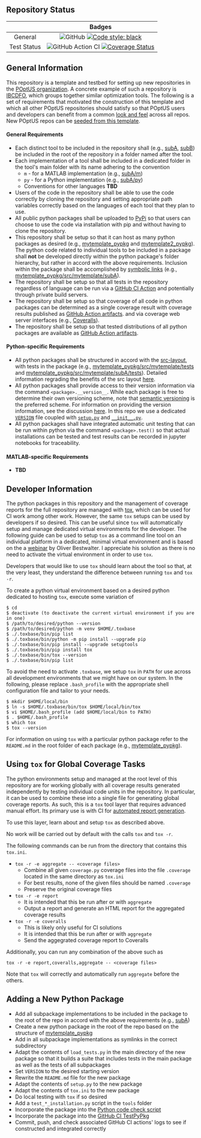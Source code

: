 ## Repository Status

|             | Badges |
|:-----------:|:------:|
| General     | ![GitHub](https://img.shields.io/github/license/POptUS/template_repo) [![Code style: black](https://img.shields.io/badge/code%20style-black-000000.svg)](https://github.com/psf/black) |
| Test Status | ![GitHub Action CI](https://github.com/POptUS/template_repo/actions/workflows/github-ci-action.yml/badge.svg) [![Coverage Status](https://coveralls.io/repos/github/POptUS/template_repo/badge.svg?branch=main)](https://coveralls.io/github/POptUS/template_repo?branch=main) |

## General Information
This repository is a template and testbed for setting up new repositories in the
[POptUS organization](https://github.com/POptUS).  A concrete example of such a repository is
[IBCDFO](https://github.com/POptUS/IBCDFO/tree/main), which groups together similar optimization tools.
The following is a set of requirements that motivated the construction of this
template and which all other POptUS repositories should satisfy so that POptUS users
and developers can benefit from a common [look and feel](https://en.wikipedia.org/wiki/Look_and_feel) across all repos.  New POptUS
repos can be [seeded from this template](https://docs.github.com/en/repositories/creating-and-managing-repositories/creating-a-repository-from-a-template).

#### General Requirements
* Each distinct tool to be included in the repository shall (e.g., [subA](https://github.com/POptUS/template_repo/tree/main/subA),
  [subB](https://github.com/POptUS/template_repo/tree/main/subB)) be included in the root of the repository in a folder named after the
  tool.
* Each implementation of a tool shall be included in a dedicated folder in the
  tool's main folder with its name adhering to the convention
  * `m` - for a MATLAB implementation (e.g., [subA/m](https://github.com/POptUS/template_repo/tree/main/subA/m))
  * `py` - for a Python implementation (e.g., [subA/py](https://github.com/POptUS/template_repo/tree/main/subA/py))
  * Conventions for other languages __TBD__
* Users of the code in the repository shall be able to use the code correctly by
  cloning the repository and setting appropriate path variables correctly based
  on the languages of each tool that they plan to use.
* All public python packages shall be uploaded to [PyPi](https://pypi.org) so that users can choose
  to use the code via installation with pip and without having to clone the repository.
* This repository shall be setup so that it can host as many python packages as
  desired (e.g., [mytemplate_pypkg](https://github.com/POptUS/template_repo/tree/main/mytemplate_pypkg) and
  [mytemplate2_pypkg](https://github.com/POptUS/template_repo/tree/main/mytemplate2_pypkg)).  The python code
  related to individual tools to be included in a package shall __not__ be
  developed directly within the python package's folder hierarchy, but rather in
  accord with the above requirements.  Inclusion within the package shall be
  accomplished by [symbolic links](https://en.wikipedia.org/wiki/Symbolic_link)
  (e.g., [mytemplate_pypkg/src/mytemplate/subA](https://github.com/POptUS/template_repo/blob/main/mytemplate_pypkg/src/mytemplate/subA)).
* The repository shall be setup so that all tests in the repository regardless
  of language can be run via a [GitHub CI Action](https://github.com/POptUS/template_repo/blob/main/.github/workflows/github-ci-action.yml)
  and potentially through private build servers.
* The repository shall be setup so that coverage of all code in python packages
  can be determined as a single coverage result with coverage results published as
  [GitHub Action artifacts](https://github.com/POptUS/template_repo/actions/runs/6005607898).
  and via coverage web server interfaces (e.g., [Coveralls](https://coveralls.io/github/POptUS/template_repo)).
* The repository shall be setup so that tested distributions of all python packages are available as
  [GitHub Action artifacts](https://github.com/POptUS/template_repo/actions/runs/6005607898).

#### Python-specific Requirements
* All python packages shall be structured in accord with the [src-layout](https://setuptools.pypa.io/en/latest/userguide/package_discovery.html#src-layout),
  with tests in the package (e.g., [mytemplate_pypkg/src/mytemplate/tests](https://github.com/POptUS/template_repo/tree/main/mytemplate_pypkg/src/mytemplate/tests) and
  [mytemplate_pypkg/src/mytemplate/subA/tests](https://github.com/POptUS/template_repo/tree/main/subA/py/tests)).
  Detailed information regrading the benefits of the src layout [here](https://blog.ionelmc.ro/2014/05/25/python-packaging/).
* All python packages shall provide access to their version information via the
  command `<package>.__version__`.  While each package is free to determine
  their own versioning scheme, note that
  [semantic versioning](https://packaging.python.org/en/latest/guides/distributing-packages-using-setuptools/?highlight=version#semantic-versioning-preferred)
  is the preferred scheme.  For information on providing the version
  information, see the discussion
  [here](https://packaging.python.org/guides/single-sourcing-package-version/#single-sourcing-the-version).
  In this repo we use a dedicated [`VERSION`](https://github.com/POptUS/template_repo/blob/main/mytemplate_pypkg/VERSION) file coupled with
  [`setup.py`](https://github.com/POptUS/template_repo/blob/main/mytemplate_pypkg/setup.py)
  and [`__init__.py`](https://github.com/POptUS/template_repo/blob/main/mytemplate_pypkg/src/mytemplate/__init__.py). 
* All python packages shall have integrated automatic unit testing that can be
  run within python via the command `<package>.test()` so that actual
  installations can be tested and test results can be recorded in jupyter
  notebooks for traceability.

#### MATLAB-specific Requirements
* __TBD__

## Developer Information
The python packages in this repository and the management of coverage reports
for the full repository are managed with
[tox](https://tox.wiki/en/latest/index.html), which can be used for CI work
among other work.  However, the same `tox` setups can be used by developers if
so desired.  This can be useful since `tox` will automatically setup and manage
dedicated virtual environments for the developer.  The following guide can be
used to setup `tox` as a command line tool on an individual platform in a
dedicated, minimal virtual environment and is based on the a
[webinar](https://www.youtube.com/watch?v=PrAyvH-tm8E) by Oliver Bestwalter.  I
appreciate his solution as there is no need to activate the virtual environment
in order to use `tox`.

Developers that would like to use `tox` should learn about the tool so that, at
the very least, they understand the difference between running `tox` and `tox
-r`.

To create a python virtual environment based on a desired python dedicated to
hosting `tox`, execute some variation of
```
$ cd
$ deactivate (to deactivate the current virtual environment if you are in one)
$ /path/to/desired/python --version
$ /path/to/desired/python -m venv $HOME/.toxbase
$ ./.toxbase/bin/pip list
$ ./.toxbase/bin/python -m pip install --upgrade pip
$ ./.toxbase/bin/pip install --upgrade setuptools
$ ./.toxbase/bin/pip install tox
$ ./.toxbase/bin/tox --version
$ ./.toxbase/bin/pip list
```

To avoid the need to activate `.toxbase`, we setup `tox` in `PATH` for use
across all development environments that we might have on our system. In the
following, please replace `.bash_profile` with the appropriate shell
configuration file and tailor to your needs.
```
$ mkdir $HOME/local/bin
$ ln -s $HOME/.toxbase/bin/tox $HOME/local/bin/tox
$ vi $HOME/.bash_profile (add $HOME/local/bin to PATH)
$ . $HOME/.bash_profile
$ which tox
$ tox --version
```

For information on using `tox` with a particular python package refer to the
`README.md` in the root folder of each package (e.g.,
[mytemplate_pypkg](https://github.com/POptUS/template_repo/blob/main/mytemplate_pypkg/README.md)).

## Using `tox` for Global Coverage Tasks
The python environments setup and managed at the root level of this repository
are for working globally with all coverage results generated independently by
testing individual code units in the repository.  In particular, it can be used
to combine these into a single file for generating global coverage reports.  As
such, this is a `tox` tool layer that requires advanced manual effort.  Its
primary use is with CI for
[automated report generation](https://github.com/POptUS/template_repo/blob/main/.github/workflows/github-ci-action.yml).

To use this layer, learn about and setup `tox` as described above.

No work will be carried out by default with the calls `tox` and `tox -r`.

The following commands can be run from the directory that contains this
`tox.ini`.
* `tox -r -e aggregate -- <coverage files>`
  * Combine all given `coverage.py` coverage files into the file `.coverage`
    located in the same directory as `tox.ini`
  * For best results, none of the given files should be named `.coverage`
  * Preserve the original coverage files
* `tox -r -e report`
  * It is intended that this be run after or with `aggregate`
  * Output a report and generate an HTML report for the aggregated coverage results
* `tox -r -e coveralls`
  * This is likely only useful for CI solutions
  * It is intended that this be run after or with `aggregate`
  * Send the aggegrated coverage report to Coveralls

Additionally, you can run any combination of the above such as
```
tox -r -e report,coveralls,aggregate -- <coverage files>
```
Note that `tox` will correctly and automatically run `aggregate` before the others.

## Adding a New Python Package
* Add all subpackage implementations to be included in the package to the root of the repo in accord with the above requirements (e.g., [subA](https://github.com/POptUS/template_repo/tree/main/subA))
* Create a new python package in the root of the repo based on the structure of [mytemplate_pypkg](https://github.com/POptUS/template_repo/tree/main/mytemplate_pypkg)
* Add in all subpackage implementations as symlinks in the correct subdirectory
* Adapt the contents of `load_tests.py` in the main directory of the new package so
  that it builds a suite that includes tests in the main package as well as the tests of all subpackages
* Set `VERSION` to the desired starting version
* Rewrite the `README.md` file for the new package
* Adapt the contents of `setup.py` to the new package
* Adapt the contents of `tox.ini` to the new package
* Do local testing with `tox` if so desired
* Add a `test_*_installation.py` script in the `tools` folder
* Incorporate the package into the [Python code check script](tools/check_python_code.sh)
* Incorporate the package into the [GitHub CI TestPyPkg](.github/workflows/github-ci-testPyPkgs.yml)
* Commit, push, and check associated GitHub CI actions' logs to see if constructed and integrated correctly
